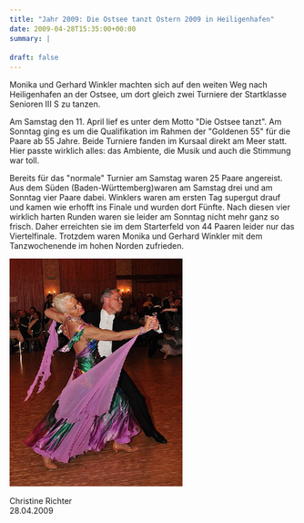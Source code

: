 ```yaml
---
title: "Jahr 2009: Die Ostsee tanzt Ostern 2009 in Heiligenhafen"
date: 2009-04-28T15:35:00+00:00
summary: |
    
draft: false
---
```


Monika und Gerhard Winkler machten sich auf den weiten Weg nach Heiligenhafen an der Ostsee, um dort gleich zwei Turniere der Startklasse Senioren III S zu tanzen.

Am Samstag den 11. April lief es unter dem Motto "Die Ostsee tanzt". Am Sonntag ging es um die Qualifikation im Rahmen der "Goldenen 55" für die Paare ab 55 Jahre. Beide Turniere fanden im Kursaal direkt am Meer statt. Hier passte wirklich alles: das Ambiente, die Musik und auch die Stimmung war toll.

Bereits für das "normale" Turnier am Samstag waren 25 Paare angereist. Aus dem Süden (Baden-Württemberg)waren am Samstag drei und am Sonntag vier Paare dabei. Winklers waren am ersten Tag supergut drauf und kamen wie erhofft ins Finale und wurden dort Fünfte. Nach diesen vier wirklich harten Runden waren sie leider am Sonntag nicht mehr ganz so frisch. Daher erreichten sie im dem Starterfeld von 44 Paaren leider nur das Viertelfinale. Trotzdem waren Monika und Gerhard Winkler mit dem Tanzwochenende im hohen Norden zufrieden.

![Winkler](090428.jpg)

Christine Richter  
 28.04.2009


